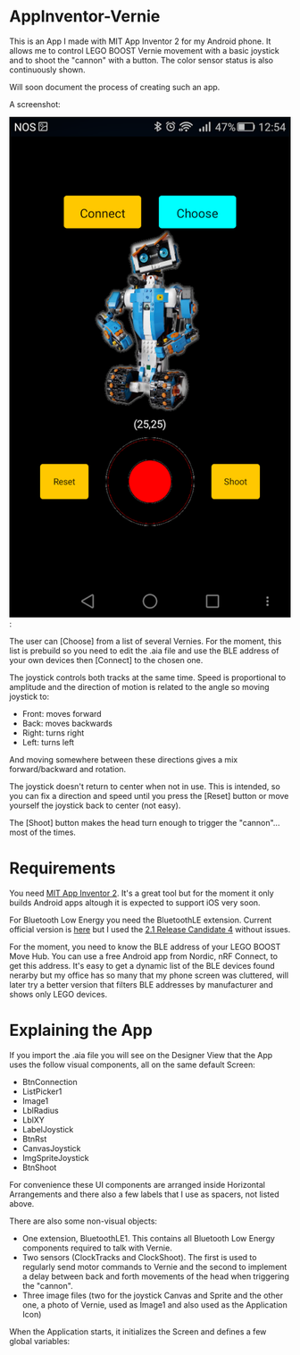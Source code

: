 # AppInventor-Vernie

This is an App I made with MIT App Inventor 2 for my Android phone.
It allows me to control LEGO BOOST Vernie movement with a basic joystick and to shoot the "cannon" with a button.
The color sensor status is also continuously shown.

Will soon document the process of creating such an app.

A screenshot:

![screenshot](/Screenshot_2018-01-02-12-54-57.png):

The user can [Choose] from a list of several Vernies. For the moment, this list is prebuild so you need to edit the .aia file and use the BLE address of your own devices then [Connect] to the chosen one.

The joystick controls both tracks at the same time. Speed is proportional to amplitude and the direction of motion is related to the angle so moving joystick to:
- Front: moves forward
- Back: moves backwards
- Right: turns right
- Left: turns left

And moving somewhere between these directions gives a mix forward/backward and rotation.

The joystick doesn't return to center when not in use. This is intended, so you can fix a direction and speed until you press 
the [Reset] button or move yourself the joystick back to center (not easy).

The [Shoot] button makes the head turn enough to trigger the "cannon"... most of the times.


# Requirements

You need [MIT App Inventor 2](http://ai2.appinventor.mit.edu). It's a great tool but for the moment it only builds Android apps altough it is expected to support iOS very soon.

For Bluetooth Low Energy you need the BluetoothLE extension. Current official version is [here](http://iot.appinventor.mit.edu/assets/resources/edu.mit.appinventor.ble.aix) but I used the [2.1 Release Candidate 4](https://www.google.com/url?q=https%3A%2F%2Fwww.dropbox.com%2Fs%2Fsic9kvft8atynly%2FBLE-v2.1-rc4.aix%3Fdl%3D0&sa=D&sntz=1&usg=AFQjCNHFymz0G27-XELIu0mMk3016QMn_g) without issues.

For the moment, you need to know the BLE address of your LEGO BOOST Move Hub. You can use a free Android app from Nordic, nRF Connect, to get this address.
It's easy to get a dynamic list of the BLE devices found nerarby but my office has so many that my phone screen was cluttered, will later try a better version that filters BLE addresses by manufacturer and shows only LEGO devices.


# Explaining the App

If you import the .aia file you will see on the Designer View that the App uses the follow visual components, all on the same default Screen:


- BtnConnection
- ListPicker1
- Image1
- LblRadius
- LblXY
- LabelJoystick
- BtnRst
- CanvasJoystick
- ImgSpriteJoystick
- BtnShoot


For convenience these UI components are arranged inside Horizontal Arrangements and there also a few labels that I use as spacers, not listed above.


There are also some non-visual objects:

- One extension, BluetoothLE1. This contains all Bluetooth Low Energy components required to talk with Vernie.
- Two sensors (ClockTracks and ClockShoot). The first is used to regularly send motor commands to Vernie and the second to implement a delay between back and forth movements of the head when triggering the "cannon".
- Three image files (two for the joystick Canvas and Sprite and the other one, a photo of Vernie, used as Image1 and also used as the Application Icon)


When the Application starts, it initializes the Screen and defines a few global variables:


